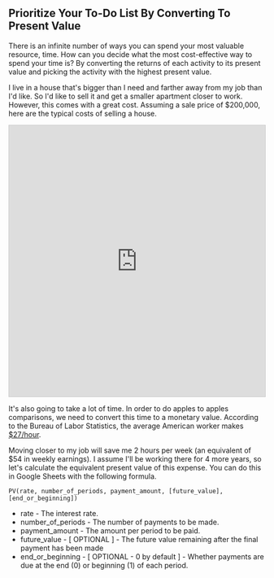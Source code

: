 ## Prioritize Your To-Do List By Converting To Present Value

There is an infinite number of ways you can spend your most valuable resource, time. How can you decide what the most cost-effective way to spend your time is? By converting the returns of each activity to its present value and picking the activity with the highest present value.

I live in a house that's bigger than I need and farther away from my job than I'd like. So I'd like to sell it and get a smaller apartment closer to work. However, this comes with a great cost. Assuming a sale price of $200,000, here are the typical costs of selling a house.

<iframe class="airtable-embed" src="https://airtable.com/embed/shrKWs8DhDmaQi6zn?backgroundColor=yellow&viewControls=on" frameborder="0" onmousewheel="" width="100%" height="533" style="background: transparent; border: 1px solid #ccc;"></iframe>

It's also going to take a lot of time. In order to do apples to apples comparisons, we need to convert this time to a monetary value. According to the Bureau of Labor Statistics, the average American worker makes [$27/hour](https://www.bls.gov/news.release/empsit.t19.htm).

Moving closer to my job will save me 2 hours per week (an equivalent of $54 in weekly earnings). I assume I'll be working there for 4 more years, so let's calculate the equivalent present value of this expense. You can do this in Google Sheets with the following formula.

` PV(rate, number_of_periods, payment_amount, [future_value], [end_or_beginning]) `

- rate - The interest rate.
- number_of_periods - The number of payments to be made.
- payment_amount - The amount per period to be paid.
- future_value - [ OPTIONAL ] - The future value remaining after the final payment has been made
- end_or_beginning - [ OPTIONAL - 0 by default ] - Whether payments are due at the end (0) or beginning (1) of each period.

